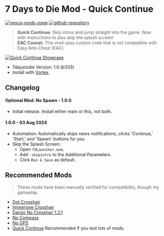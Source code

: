 # 7 Days to Die Mod - Quick Continue

[![nexus-mods-page](https://img.shields.io/badge/Nexus%20Mod-Quick%20Continue%20-orange?style=flat-square&logo=spinrilla)](https://www.nexusmods.com/7daystodie/mods/5631)
[![github-repository](https://img.shields.io/badge/GitHub-Repository-green?style=flat-square&logo=github)](https://github.com/rdok/7daystodie_mod_quick_continue)

> **Quick Continue:** Skip intros and jump straight into the game. Now with instructions to also skip the splash screen!  
> **EAC Caveat:** This mod uses custom code that is not compatible with Easy Anti-Cheat (EAC).

[![Quick Continue Showcase](https://github.com/rdok/7daystodie_mod_quick_continue/blob/main/documentation/showcase.gif?raw=true)](https://www.nexusmods.com/7daystodie/mods/5631)

- 7daystodie Version: 1.0 (b333)
- Install with [Vortex](https://www.nexusmods.com/about/vortex/).

## Changelog
#### Optional Mod: No Spawn - 1.0.0
- Initial release. Install either main or this, not both.

#### 1.0.0 - 03 Aug 2024
- Automation: Automatically skips news notifications, clicks 'Continue,' 'Start,' and 'Spawn' buttons for you.
- Skip the Splash Screen:
  - Open `7dLauncher.exe`.
  - Add `-skipintro` to the Additional Parameters.
  - Click `Run & Save` as default.

## Recommended Mods
> These mods have been manually verified for compatibility, though my gameplay.
- [Dot Crosshair](https://www.nexusmods.com/7daystodie/mods/5631)
- [Immersive Crosshair](https://www.nexusmods.com/7daystodie/mods/5601)
- [Danzo No Crosshair 1.2.1](https://www.nexusmods.com/Core/Libs/Common/Widgets/DownloadPopUp?id=17443&nmm=1&game_id=1059)
- [No Compass](https://www.nexusmods.com/7daystodie/mods/5528)
- [No GPS](https://www.nexusmods.com/7daystodie/mods/5525)
- [Quick Continue](https://www.nexusmods.com/7daystodie/mods/5631) Recommended if you test lots of mods.
